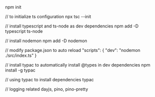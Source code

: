 npm init

// to initialize ts configuration
npx tsc --init

// install typescript and ts-node as dev dependencies
npm add -D typescript ts-node

// install nodemon
npm add -D nodemon

// modify package.json to auto reload
"scripts": {
   "dev": "nodemon ./src/index.ts"
 }

// install typac to automatically install @types in dev dependencies
npm install -g typac

// using typac to install dependencies
typac <pkg-name>

// logging related
dayjs, pino, pino-pretty
